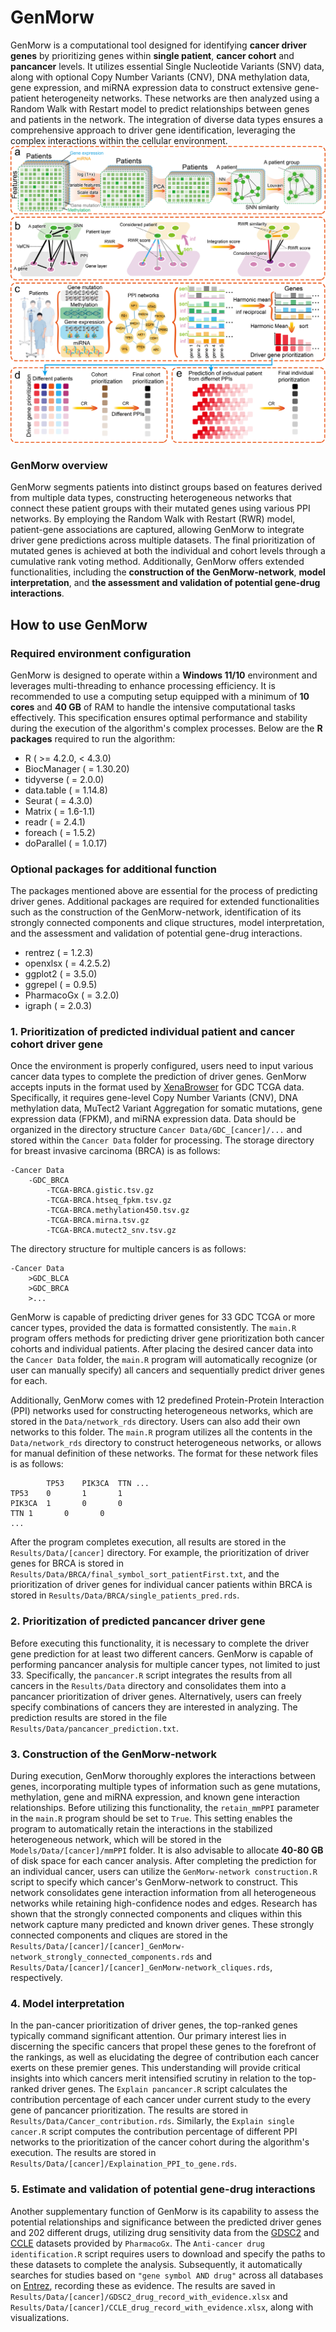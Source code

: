# GenMorw
GenMorw is a computational tool designed for identifying **cancer driver genes** by prioritizing genes within **single patient**, **cancer cohort** and **pancancer** levels. It utilizes essential Single Nucleotide Variants (SNV) data, along with optional Copy Number Variants (CNV), DNA methylation data, gene expression, and miRNA expression data to construct extensive gene-patient heterogeneity networks. These networks are then analyzed using a Random Walk with Restart model to predict relationships between genes and patients in the network. The integration of diverse data types ensures a comprehensive approach to driver gene identification, leveraging the complex interactions within the cellular environment.
![flowchart.png](https://github.com/JLiuing/GenMorw/blob/master/flowchart.png)

###  GenMorw overview
GenMorw segments patients into distinct groups based on features derived from multiple data types, constructing heterogeneous networks that connect these patient groups with their mutated genes using various PPI networks. By employing the Random Walk with Restart (RWR) model, patient-gene associations are captured, allowing GenMorw to integrate driver gene predictions across multiple datasets. The final prioritization of mutated genes is achieved at both the individual and cohort levels through a cumulative rank voting method. Additionally, GenMorw offers extended functionalities, including the **construction of the GenMorw-network**, **model interpretation**, and **the assessment and validation of potential gene-drug interactions**. 

## How to use GenMorw
### Required environment configuration
GenMorw is designed to operate within a **Windows 11/10** environment and leverages multi-threading to enhance processing efficiency. It is recommended to use a computing setup equipped with a minimum of **10 cores** and **40 GB** of RAM to handle the intensive computational tasks effectively. This specification ensures optimal performance and stability during the execution of the algorithm's complex processes. Below are the **R packages** required to run the algorithm:

 - R ( >= 4.2.0, < 4.3.0)
 - BiocManager ( = 1.30.20)
 - tidyverse ( = 2.0.0)
 - data.table ( = 1.14.8)
 - Seurat ( = 4.3.0)
 - Matrix ( = 1.6-1.1)
 - readr ( = 2.4.1)
 - foreach ( = 1.5.2)
 - doParallel ( = 1.0.17)
 ### Optional packages for additional function
The packages mentioned above are essential for the process of predicting driver genes. Additional packages are required for extended functionalities such as the construction of the GenMorw-network, identification of its strongly connected components and clique structures, model interpretation, and the assessment and validation of potential gene-drug interactions.
 - rentrez ( = 1.2.3)
 - openxlsx ( = 4.2.5.2)
 - ggplot2 ( = 3.5.0)
 - ggrepel ( = 0.9.5)
 - PharmacoGx ( = 3.2.0)
 - igraph ( = 2.0.3)
 ### 1. Prioritization of predicted individual patient and cancer cohort driver gene
Once the environment is properly configured, users need to input various cancer data types to complete the prediction of driver genes. GenMorw accepts inputs in the format used by [XenaBrowser](https://xenabrowser.net/datapages/) for GDC TCGA data. Specifically, it requires gene-level Copy Number Variants (CNV), DNA methylation data, MuTect2 Variant Aggregation for somatic mutations, gene expression data (FPKM), and miRNA expression data. Data should be organized in the directory structure `Cancer Data/GDC_[cancer]/...` and stored within the `Cancer Data` folder for processing. The storage directory for breast invasive carcinoma (BRCA) is as follows:

    -Cancer Data
	    -GDC_BRCA
		    -TCGA-BRCA.gistic.tsv.gz
		    -TCGA-BRCA.htseq_fpkm.tsv.gz
		    -TCGA-BRCA.methylation450.tsv.gz
		    -TCGA-BRCA.mirna.tsv.gz
		    -TCGA-BRCA.mutect2_snv.tsv.gz
The directory structure for multiple cancers is as follows:

    -Cancer Data
	    >GDC_BLCA
	    >GDC_BRCA
	    >...
GenMorw is capable of predicting driver genes for 33 GDC TCGA or more cancer types, provided the data is formatted consistently. The `main.R` program offers methods for predicting driver gene prioritization both cancer cohorts and individual patients. After placing the desired cancer data into the `Cancer Data` folder, the `main.R` program will automatically recognize (or user can manually specify) all cancers and sequentially predict driver genes for each.

Additionally, GenMorw comes with 12 predefined Protein-Protein Interaction (PPI) networks used for constructing heterogeneous networks, which are stored in the `Data/network_rds` directory. Users can also add their own networks to this folder. The `main.R` program utilizes all the contents in the `Data/network_rds` directory to construct heterogeneous networks, or allows for manual definition of these networks. The format for these network files is as follows:

		    TP53	PIK3CA	TTN	...
	TP53	0		1		1
	PIK3CA	1		0		0
	TTN	1		0		0
	...			
After the program completes execution, all results are stored in the `Results/Data/[cancer]` directory. For example, the prioritization of driver genes for BRCA is stored in `Results/Data/BRCA/final_symbol_sort_patientFirst.txt`, and the prioritization of driver genes for individual cancer patients within BRCA is stored in `Results/Data/BRCA/single_patients_pred.rds`.
 ### 2. Prioritization of predicted pancancer driver gene
Before executing this functionality, it is necessary to complete the driver gene prediction for at least two different cancers. GenMorw is capable of performing pancancer analysis for multiple cancer types, not limited to just 33. Specifically, the `pancancer.R` script integrates the results from all cancers in the `Results/Data` directory and consolidates them into a pancancer prioritization of driver genes. Alternatively, users can freely specify combinations of cancers they are interested in analyzing. The prediction results are stored in the file `Results/Data/pancancer_prediction.txt`.
 ### 3. Construction of the GenMorw-network
During execution, GenMorw thoroughly explores the interactions between genes, incorporating multiple types of information such as gene mutations, methylation, gene and miRNA expression, and known gene interaction relationships. Before utilizing this functionality, the `retain_mmPPI` parameter in the `main.R` program should be set to `True`. This setting enables the program to automatically retain the interactions in the stabilized heterogeneous network, which will be stored in the `Models/Data/[cancer]/mmPPI` folder. It is also advisable to allocate **40-80 GB** of disk space for each cancer analysis.
After completing the prediction for an individual cancer, users can utilize the `GenMorw-network construction.R` script to specify which cancer's GenMorw-network to construct. This network consolidates gene interaction information from all heterogeneous networks while retaining high-confidence nodes and edges. Research has shown that the strongly connected components and cliques within this network capture many predicted and known driver genes. These strongly connected components and cliques are stored in the `Results/Data/[cancer]/[cancer]_GenMorw-network_strongly_connected_components.rds` and `Results/Data/[cancer]/[cancer]_GenMorw-network_cliques.rds`, respectively.
 ### 4. Model interpretation
In the pan-cancer prioritization of driver genes, the top-ranked genes typically command significant attention. Our primary interest lies in discerning the specific cancers that propel these genes to the forefront of the rankings, as well as elucidating the degree of contribution each cancer exerts on these premier genes. This understanding will provide critical insights into which cancers merit intensified scrutiny in relation to the top-ranked driver genes.
The `Explain pancancer.R` script calculates the contribution percentage of each  cancer under current study to the every gene of pancancer prioritization. The results are stored in `Results/Data/Cancer_contribution.rds`.
Similarly, the `Explain single cancer.R` script computes the contribution percentage of different PPI networks to the prioritization of the cancer cohort during the algorithm's execution. The results are stored in `Results/Data/[cancer]/Explaination_PPI_to_gene.rds`.
 ### 5. Estimate and validation of potential gene-drug interactions
Another supplementary function of GenMorw is its capability to assess the potential relationships and significance between the predicted driver genes and 202 different drugs, utilizing drug sensitivity data from the [GDSC2](https://zenodo.org/records/5787145) and [CCLE](https://zenodo.org/records/3905462) datasets provided by `PharmacoGx`. The `Anti-cancer drug identification.R` script requires users to download and specify the paths to these datasets to complete the analysis. Subsequently, it automatically searches for studies based on `"gene symbol AND drug"` across all databases on [Entrez](https://www.ncbi.nlm.nih.gov/), recording these as evidence. The results are saved in `Results/Data/[cancer]/GDSC2_drug_record_with_evidence.xlsx` and `Results/Data/[cancer]/CCLE_drug_record_with_evidence.xlsx`, along with visualizations.
